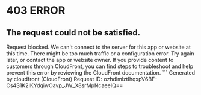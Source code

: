 # 403 ERROR

## The request could not be satisfied.

Request blocked. We can't connect to the server for this app or website at this time. There might be too much traffic or a configuration error. Try again later, or contact the app or website owner. If you provide content to customers through CloudFront, you can find steps to troubleshoot and help prevent this error by reviewing the CloudFront documentation. ```
Generated by cloudfront (CloudFront)
Request ID: ozhdlmlztIhqxpV6BF-Cs4S1K2IKYdqiwOavp_JW_X8srMpNcaeeIQ==

```

